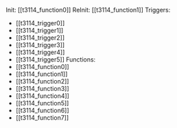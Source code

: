 Init: [[t3114_function0]]
ReInit: [[t3114_function1]]
Triggers:
- [[t3114_trigger0]]
- [[t3114_trigger1]]
- [[t3114_trigger2]]
- [[t3114_trigger3]]
- [[t3114_trigger4]]
- [[t3114_trigger5]]
Functions:
- [[t3114_function0]]
- [[t3114_function1]]
- [[t3114_function2]]
- [[t3114_function3]]
- [[t3114_function4]]
- [[t3114_function5]]
- [[t3114_function6]]
- [[t3114_function7]]
